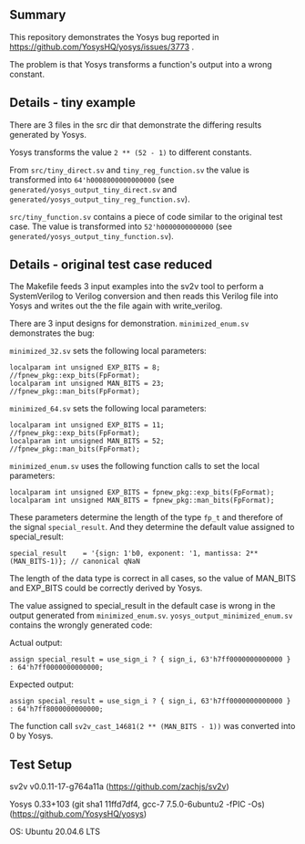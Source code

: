 ## Summary

This repository demonstrates the Yosys bug reported in https://github.com/YosysHQ/yosys/issues/3773 .

The problem is that Yosys transforms a function's output into a wrong constant.

## Details - tiny example

There are 3 files in the src dir that demonstrate the differing results generated by Yosys.

Yosys transforms the value `2 ** (52 - 1)` to different constants.

From `src/tiny_direct.sv` and `tiny_reg_function.sv` the value is transformed into `64'h0008000000000000` (see `generated/yosys_output_tiny_direct.sv` and `generated/yosys_output_tiny_reg_function.sv`).

`src/tiny_function.sv` contains a piece of code similar to the original test case. The value is transformed into `52'h0000000000000` (see `generated/yosys_output_tiny_function.sv`).

## Details - original test case reduced

The Makefile feeds 3 input examples into the sv2v tool to perform a SystemVerilog to Verilog conversion and then reads this Verilog file into Yosys and writes out the the file again with write_verilog.

There are 3 input designs for demonstration. `minimized_enum.sv` demonstrates the bug:

`minimized_32.sv` sets the following local parameters:

  ```
  localparam int unsigned EXP_BITS = 8;  //fpnew_pkg::exp_bits(FpFormat);
  localparam int unsigned MAN_BITS = 23; //fpnew_pkg::man_bits(FpFormat);
  ```

`minimized_64.sv` sets the following local parameters:

  ```
  localparam int unsigned EXP_BITS = 11;  //fpnew_pkg::exp_bits(FpFormat);
  localparam int unsigned MAN_BITS = 52; //fpnew_pkg::man_bits(FpFormat);
  ```

`minimized_enum.sv` uses the following function calls to set the local parameters:

  ```
  localparam int unsigned EXP_BITS = fpnew_pkg::exp_bits(FpFormat);
  localparam int unsigned MAN_BITS = fpnew_pkg::man_bits(FpFormat);
  ```

These parameters determine the length of the type `fp_t` and therefore of the signal `special_result`. And they determine the default value assigned to special_result:

    special_result    = '{sign: 1'b0, exponent: '1, mantissa: 2**(MAN_BITS-1)}; // canonical qNaN

The length of the data type is correct in all cases, so the value of MAN_BITS and EXP_BITS could be correctly derived by Yosys.

The value assigned to special_result in the default case is wrong in the output generated from `minimized_enum.sv`. `yosys_output_minimized_enum.sv` contains the wrongly generated code:

Actual output:

    assign special_result = use_sign_i ? { sign_i, 63'h7ff0000000000000 } : 64'h7ff0000000000000;

Expected output:

    assign special_result = use_sign_i ? { sign_i, 63'h7ff0000000000000 } : 64'h7ff8000000000000;

The function call `sv2v_cast_14681(2 ** (MAN_BITS - 1))` was converted into 0 by Yosys.

## Test Setup

sv2v v0.0.11-17-g764a11a (https://github.com/zachjs/sv2v)

Yosys 0.33+103 (git sha1 11ffd7df4, gcc-7 7.5.0-6ubuntu2 -fPIC -Os) (https://github.com/YosysHQ/yosys)

OS: Ubuntu 20.04.6 LTS


